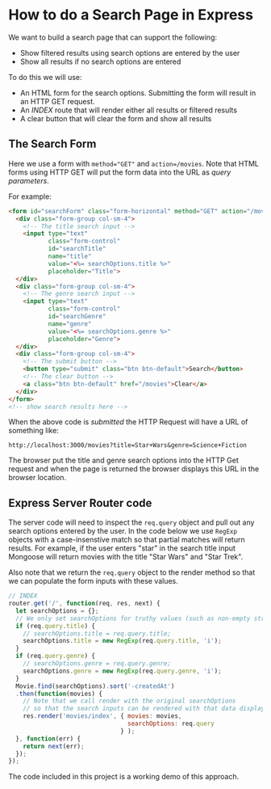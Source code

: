 # How to do a Search Page in Express

We want to build a search page that can support the following:

* Show filtered results using search options are entered by the user
* Show all results if no search options are entered

To do this we will use:

* An HTML form for the search options. Submitting the form will result in an HTTP GET request.
* An _INDEX_ route that will render either all results or filtered results
* A clear button that will clear the form and show all results

## The Search Form

Here we use a form with `method="GET"` and `action=/movies`. Note that HTML forms using HTTP GET will put the form data into the URL as _query parameters_.

For example:

```html
<form id="searchForm" class="form-horizontal" method="GET" action="/movies">
  <div class="form-group col-sm-4">
    <!-- The title search input -->
    <input type="text"
           class="form-control"
           id="searchTitle"
           name="title"
           value="<%= searchOptions.title %>"
           placeholder="Title">
  </div>
  <div class="form-group col-sm-4">
    <!-- The genre search input -->
    <input type="text"
           class="form-control"
           id="searchGenre"
           name="genre"
           value="<%= searchOptions.genre %>"
           placeholder="Genre">
  </div>
  <div class="form-group col-sm-4">
    <!-- The submit button -->
    <button type="submit" class="btn btn-default">Search</button>
    <!-- The clear button -->
    <a class="btn btn-default" href="/movies">Clear</a>
  </div>
</form>
<!-- show search results here -->
```

When the above code is _submitted_ the HTTP Request will have a URL of something like:

    http://localhost:3000/movies?title=Star+Wars&genre=Science+Fiction

The browser put the title and genre search options into the HTTP Get request and when the page is returned the browser displays this URL in the browser location.

## Express Server Router code

The server code will need to inspect the `req.query` object and pull out any search options entered by the user. In the code below we use `RegExp` objects with a case-insenstive match so that partial matches will return results. For example, if the user enters "star" in the search title input Mongoose will return movies with the title "Star Wars" and "Star Trek".

Also note that we return the `req.query` object to the render method so that we can populate the form inputs with these values.

```javascript
// INDEX
router.get('/', function(req, res, next) {
  let searchOptions = {};
  // We only set searchOptions for truthy values (such as non-empty strings)
  if (req.query.title) {
    // searchOptions.title = req.query.title;
    searchOptions.title = new RegExp(req.query.title, 'i');
  }
  if (req.query.genre) {
    // searchOptions.genre = req.query.genre;
    searchOptions.genre = new RegExp(req.query.genre, 'i');
  }
  Movie.find(searchOptions).sort('-createdAt')
  .then(function(movies) {
    // Note that we call render with the original searchOptions
    // so that the search inputs can be rendered with that data displayed.
    res.render('movies/index', { movies: movies,
                                 searchOptions: req.query
                               } );
  }, function(err) {
    return next(err);
  });
});
```

The code included in this project is a working demo of this approach.
